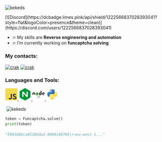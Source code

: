 <p align="left"> <img src="https://komarev.com/ghpvc/?username=kekeds&label=Profile%20views&color=0e75b6&style=flat" alt="kekeds" /> </p>
[![Discord](https://dcbadge.limes.pink/api/shield/1222566837028393041?style=flat&logoColor=presence&theme=clean)](https://discord.com/users/1222566837028393041)

- 🔥 My skills are **Reverse engineering and automation**
- 🔥 I’m currently working on **funcaptcha solving**

<h3 align="left">My contacts:</h3>
<p align="left">
<a href="https://discord.com/users/1222566837028393041" target="blank"><img align="center" src="https://static.wikia.nocookie.net/discord/images/e/ea/Discord_PTB.png" alt="crak" height="30" width="40" /></a>
<a href="https://t.me/kokandg" target="blank"><img align="center" src="https://upload.wikimedia.org/wikipedia/commons/thumb/8/82/Telegram_logo.svg/512px-Telegram_logo.svg.png" alt="crak" height="30" width="40" /></a>

</p>

<h3 align="left">Languages and Tools:</h3>
<p align="left"> <a href="https://developer.mozilla.org/en-US/docs/Web/JavaScript" target="_blank" rel="noreferrer"> <img src="https://raw.githubusercontent.com/devicons/devicon/master/icons/javascript/javascript-original.svg" alt="javascript" width="40" height="40"/> </a> <a href="https://www.nginx.com" target="_blank" rel="noreferrer"> <img src="https://raw.githubusercontent.com/devicons/devicon/master/icons/nginx/nginx-original.svg" alt="nginx" width="40" height="40"/> </a> <a href="https://nodejs.org" target="_blank" rel="noreferrer"> <img src="https://raw.githubusercontent.com/devicons/devicon/master/icons/nodejs/nodejs-original-wordmark.svg" alt="nodejs" width="40" height="40"/> </a> <a href="https://www.python.org" target="_blank" rel="noreferrer"> <img src="https://raw.githubusercontent.com/devicons/devicon/master/icons/python/python-original.svg" alt="python" width="40" height="40"/> </a> </p>

<p>&nbsp;<img align="center" src="https://github-readme-stats.vercel.app/api?username=kekeds&show_icons=true&theme=radical" alt="kekeds" /></p>

```python
token = Funcaptcha.solve()
print(token)

"5981802ca45186da3.9896140705|r=eu-west-1..."
```
